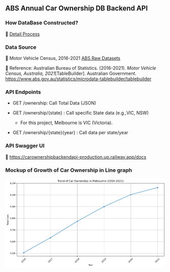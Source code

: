## ABS Annual Car Ownership DB Backend API

### How DataBase Constructed?
📓 [Detail Process](./car_ownership.ipynb)

### Data Source
📁 Motor Vehicle Census, 2016-2021 [ABS Raw Datasets](./ABS%20RAW%20Datasets)

💾 Reference: Australian Bureau of Statistics. (2016-2021). *Motor Vehicle Census, Australia, 2021*[TableBuilder]. Australian Government. https://www.abs.gov.au/statistics/microdata-tablebuilder/tablebuilder


### API Endpoints
- GET /ownership: Call Total Data (JSON)
- GET /ownership/{state} : Call specific State data (e.g.,VIC, NSW)
  
  - For this project, Melbourne is VIC (Victoria).

- GET /ownership/{state}{year} : Call data per state/year

### API Swagger UI
🔗 https://carownershipbackendapi-production.up.railway.app/docs

### Mockup of Growth of Car Ownership in Line graph
![img](expected_linegraph.png)
